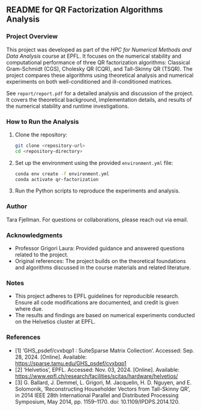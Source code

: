 ## README for QR Factorization Algorithms Analysis

### Project Overview
This project was developed as part of the *HPC for Numerical Methods and Data Analysis* course at EPFL. It focuses on the numerical stability and computational performance of three QR factorization algorithms: Classical Gram-Schmidt (CGS), Cholesky QR (CQR), and Tall-Skinny QR (TSQR). The project compares these algorithms using theoretical analysis and numerical experiments on both well-conditioned and ill-conditioned matrices.

See `report/report.pdf` for a detailed analysis and discussion of the project. It covers the theoretical background, implementation details, and results of the numerical stability and runtime investigations.

### How to Run the Analysis
1. Clone the repository:
   ```bash
   git clone <repository-url>
   cd <repository-directory>
   ```
2. Set up the environment using the provided `environment.yml` file:
   ```bash
   conda env create -f environment.yml
   conda activate qr-factorization
   ```
3. Run the Python scripts to reproduce the experiments and analysis.

### Author
Tara Fjellman. For questions or collaborations, please reach out via email.

### Acknowledgments
- Professor Grigori Laura: Provided guidance and answered questions related to the project.
- Original references: The project builds on the theoretical foundations and algorithms discussed in the course materials and related literature.

### Notes
- This project adheres to EPFL guidelines for reproducible research. Ensure all code modifications are documented, and credit is given where due.
- The results and findings are based on numerical experiments conducted on the Helvetios cluster at EPFL.

### References
- [1] ‘GHS_psdef/cvxbqp1 : SuiteSparse Matrix Collection’. Accessed: Sep. 28, 2024. [Online]. Available: https://sparse.tamu.edu/GHS_psdef/cvxbqp1
- [2] ‘Helvetios’, EPFL. Accessed: Nov. 03, 2024. [Online]. Available: https://www.epfl.ch/research/facilities/scitas/hardware/helvetios/
- [3] G. Ballard, J. Demmel, L. Grigori, M. Jacquelin, H. D. Nguyen, and E. Solomonik, ‘Reconstructing Householder Vectors from Tall-Skinny QR’, in 2014 IEEE 28th International Parallel and Distributed Processing Symposium, May 2014, pp. 1159–1170. doi: 10.1109/IPDPS.2014.120.